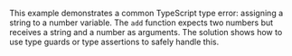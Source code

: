 This example demonstrates a common TypeScript type error: assigning a string to a number variable. The `add` function expects two numbers but receives a string and a number as arguments.  The solution shows how to use type guards or type assertions to safely handle this.